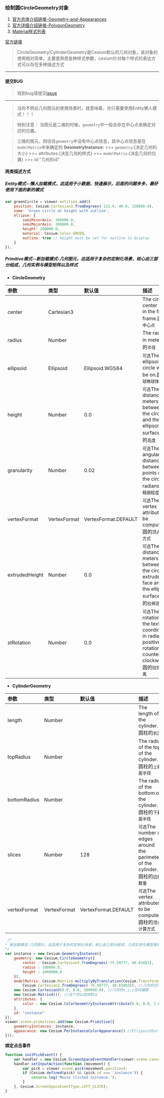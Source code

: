 ### 绘制圆CircleGeometry对象

1. [官方总体介绍链接-Geometry-and-Appearances](https://cesiumjs.org/tutorials/Geometry-and-Appearances/)
2. [官方详细介绍链接-PolygonGeometry](https://cesiumjs.org/Cesium/Build/Documentation/CircleGeometry.html)
3. [Material样式列表](https://cesiumjs.org/Cesium/Build/Documentation/Material.html)

[官方链接](https://cesiumjs.org/tutorials/Geometry-and-Appearances/)
> CircleGeometry/CylinderGeometry是Cesium默认的几何对象，该对象的使用相对简单，主要是熟悉各种样式参数，cesium针对每个样式的表达方式可以存在多种描述方式

---

#### 提交BUG
> 找到bug请提交[issue](https://github.com/ParnDeedlit/WebClient-Cesium/issues)

---

> 当你不明白几何图元的使用场景时，就意味着，你只需要使用Entity懒人模式！！！

> 特别注意： 当图元是二维的时候，`geometry`中一般会存在中心点来确定对应的位置。

> 三维的图元，则往往`geometry`中没有中心点信息，其中心点信息是在`modelMatrix`中来确定的
> **GeometryInstance:**
    >>+ `geometry`:{决定几何的大小}
    >>+ attributes:{决定几何的样式}
    >>+ `modelMatrix`:{决定几何的位置}
    >>+  id:"几何的id"

#### 两类描述方式
##### Entity模式--懒人加载模式，这适用于小数据，快速展示，后面的问题多多，最好使用下面的新的模式

~~~ javascript
var greenCircle = viewer.entities.add({
    position: Cesium.Cartesian3.fromDegrees(-111.0, 40.0, 150000.0),
    name: 'Green circle at height with outline',
    ellipse: {
        semiMinorAxis: 300000.0,
        semiMajorAxis: 300000.0,
        height: 200000.0,
        material: Cesium.Color.GREEN,
        outline: true // height must be set for outline to display
    }
});
~~~


##### Primitive模式--新加载模式-几何图元，这适用于复杂的定制化场景，核心由三部分组成，几何实例与模型矩阵以及样式

- **CircleGeometry**

|参数|类型|默认值|描述|
|:---|:---|:---|:---|
|center|Cartesian3||The circle's center point in the fixed frame.圆的`中心点`|
|radius|Number||The radius in meters.圆的`半径`|
|ellipsoid|Ellipsoid|Ellipsoid.WGS84|`可选`The ellipsoid the circle will be on.圆的`地球椭球体`|
|height|Number|0.0|`可选`The distance in meters between the circle and the ellipsoid surface.圆的`高度`|
|granularity|Number|0.02|`可选`The angular distance between points on the circle in radians.圆的`精细程度`|
|vertexFormat|VertexFormat|VertexFormat.DEFAULT|`可选`The vertex attributes to be computed.圆的`顶点计算方式`|
|extrudedHeight|Number|0.0|`可选`The distance in meters between the circle's extruded face and the ellipsoid surface.圆的`拉伸高度`|
|stRotation|Number|	0.0|`可选`The rotation of the texture coordinates, in radians. A positive rotation is counter-clockwise.圆的`纹理的距离`|

- **CylinderGeometry**

|参数|类型|默认值|描述|
|:---|:---|:---|:---|
|length|Number||The length of the cylinder.圆柱的`长度`|
|topRadius|Number||The radius of the top of the cylinder.圆柱的`上截面半径`|
|bottomRadius|Number||The radius of the bottom of the cylinder.圆柱的`下截面半径`|
|slices|Number|	128|`可选`The number of edges around the perimeter of the cylinder.圆柱的`边的数量`|
|vertexFormat|VertexFormat|VertexFormat.DEFAULT|`可选`The vertex attributes to be computed.圆柱的`顶点计算方式`|


~~~ javascript
 /*
* 新加载模式-几何图元，这适用于复杂的定制化场景，核心由三部分组成，几何实例与模型矩阵以及样式
*/
var instance = new Cesium.GeometryInstance({
    geometry: new Cesium.CircleGeometry({
        center : Cesium.Cartesian3.fromDegrees(-75.59777, 40.03883),
        radius : 100000.0,
        height : 1000000.0
    }),
    modelMatrix: Cesium.Matrix4.multiplyByTranslation(Cesium.Transforms.eastNorthUpToFixedFrame(
        Cesium.Cartesian3.fromDegrees(-75.59777, 40.03883)), //几何的空间位置
    new Cesium.Cartesian3(0.0, 0.0, 300000.0), //几何的x,y,z空间偏移
    new Cesium.Matrix4()), //这个可以选择默认
    attributes: {
        color : new Cesium.ColorGeometryInstanceAttribute(0.0, 0.0, 1.0, 1.0)
    },
    id: "instance"
});
viewer.scene.primitives.add(new Cesium.Primitive({
    geometryInstances: instance,
    appearance: new Cesium.PerInstanceColorAppearance() //EllipsoidSurfaceAppearance/PerInstanceColorAppearance请区分使用场景
}));
~~~

**绑定点击事件**
~~~ javascript
function initPickEvent() {
    var handler = new Cesium.ScreenSpaceEventHandler(viewer.scene.canvas);
    handler.setInputAction(function (movement) {
        var pick = viewer.scene.pick(movement.position);
        if (Cesium.defined(pick) && (pick.id === 'instance')) {
            console.log('Mouse clicked instance.');
        }
    }, Cesium.ScreenSpaceEventType.LEFT_CLICK);
}
~~~



